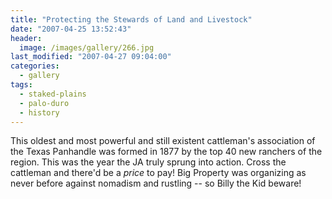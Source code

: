 ```yaml
---
title: "Protecting the Stewards of Land and Livestock"
date: "2007-04-25 13:52:43"
header:
  image: /images/gallery/266.jpg
last_modified: "2007-04-27 09:04:00"
categories:
  - gallery
tags:
  - staked-plains
  - palo-duro
  - history  
---
```


This oldest and most powerful and still existent cattleman's association of the Texas Panhandle was formed in 1877 by the top 40 new ranchers of the region. This was the year the JA truly sprung into action. Cross the cattleman and there'd be a _price_ to pay! Big Property was organizing as never before against nomadism and rustling -- so Billy the Kid beware!
